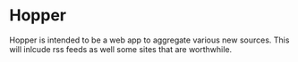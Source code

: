 # Hopper

Hopper is intended to be a web app to aggregate various new sources. This will inlcude rss feeds as well some sites that are worthwhile.
